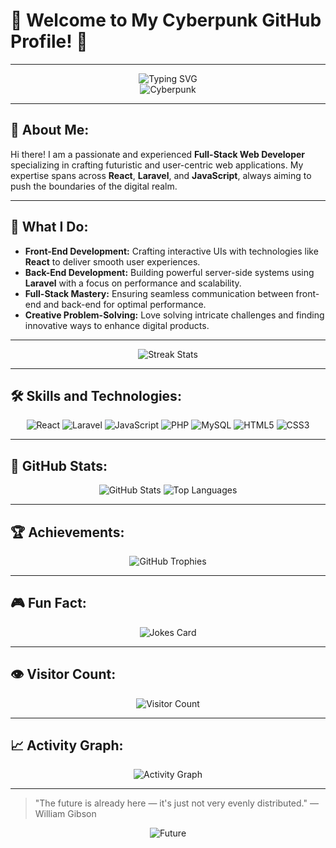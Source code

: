 # 🦾 Welcome to My Cyberpunk GitHub Profile! 🦿

---

<div align="center">
  <img src="https://readme-typing-svg.herokuapp.com?color=%23F72585&size=30&lines=Full-Stack+Developer;React+%7C+Laravel+%7C+JavaScript;Cyberpunk+Enthusiast;Open+to+Collaboration!" alt="Typing SVG" />
  <br/>
  <img src="https://img.shields.io/badge/CYBERPUNK-2077-%23F72585?style=for-the-badge&logo=cyberpunk2077&logoColor=black" alt="Cyberpunk" />
</div>

---

## 🌌 About Me:
Hi there! I am a passionate and experienced **Full-Stack Web Developer** specializing in crafting futuristic and user-centric web applications. My expertise spans across **React**, **Laravel**, and **JavaScript**, always aiming to push the boundaries of the digital realm.

---

## 🚀 What I Do:
- **Front-End Development:** Crafting interactive UIs with technologies like **React** to deliver smooth user experiences.
- **Back-End Development:** Building powerful server-side systems using **Laravel** with a focus on performance and scalability.
- **Full-Stack Mastery:** Ensuring seamless communication between front-end and back-end for optimal performance.
- **Creative Problem-Solving:** Love solving intricate challenges and finding innovative ways to enhance digital products.

---

<div align="center">
  <img src="https://github-readme-streak-stats.herokuapp.com/?user=yourusername&theme=tokyonight" alt="Streak Stats" />
</div>

---

## 🛠️ Skills and Technologies:

<div align="center">
  <img src="https://img.shields.io/badge/React-61DAFB?style=for-the-badge&logo=react&logoColor=black" alt="React" />
  <img src="https://img.shields.io/badge/Laravel-FF2D20?style=for-the-badge&logo=laravel&logoColor=white" alt="Laravel" />
  <img src="https://img.shields.io/badge/JavaScript-F7DF1E?style=for-the-badge&logo=javascript&logoColor=black" alt="JavaScript" />
  <img src="https://img.shields.io/badge/PHP-777BB4?style=for-the-badge&logo=php&logoColor=white" alt="PHP" />
  <img src="https://img.shields.io/badge/MySQL-4479A1?style=for-the-badge&logo=mysql&logoColor=white" alt="MySQL" />
  <img src="https://img.shields.io/badge/HTML5-E34F26?style=for-the-badge&logo=html5&logoColor=white" alt="HTML5" />
  <img src="https://img.shields.io/badge/CSS3-1572B6?style=for-the-badge&logo=css3&logoColor=white" alt="CSS3" />
</div>

---

## 🧠 GitHub Stats:

<div align="center">
  <img src="https://github-readme-stats.vercel.app/api?username=yourusername&show_icons=true&theme=tokyonight" alt="GitHub Stats" />
  <img src="https://github-readme-stats.vercel.app/api/top-langs/?username=yourusername&layout=compact&theme=tokyonight" alt="Top Languages" />
</div>

---

## 🏆 Achievements:

<div align="center">
  <img src="https://github-profile-trophy.vercel.app/?username=yourusername&theme=dracula" alt="GitHub Trophies" />
</div>

---

## 🎮 Fun Fact:

<div align="center">
  <img src="https://readme-jokes.vercel.app/api?theme=tokyonight" alt="Jokes Card" />
</div>

---

## 👁️ Visitor Count:

<div align="center">
  <img src="https://visitor-badge.glitch.me/badge?page_id=yourusername.yourusername" alt="Visitor Count" />
</div>

---

## 📈 Activity Graph:

<div align="center">
  <img src="https://activity-graph.herokuapp.com/graph?username=yourusername&theme=react-dark" alt="Activity Graph" />
</div>

---

> "The future is already here — it's just not very evenly distributed." — William Gibson

<div align="center">
  <img src="https://img.shields.io/badge/FUTURE-IS%20NOW-0D1117?style=for-the-badge&logo=matrix&logoColor=white" alt="Future" />
</div>
